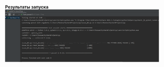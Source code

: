 **Результаты запуска**  
![Иллюстрация к проекту](https://github.com/polinanov/python_homework/blob/master/lab3_test/issue-02/src/pytestres.PNG)
